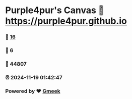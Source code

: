 # Purple4pur's Canvas :link: https://purple4pur.github.io 
### :page_facing_up: [16](https://purple4pur.github.io/tag.html) 
### :speech_balloon: 6 
### :hibiscus: 44807 
### :alarm_clock: 2024-11-19 01:42:47 
### Powered by :heart: [Gmeek](https://github.com/Meekdai/Gmeek)
